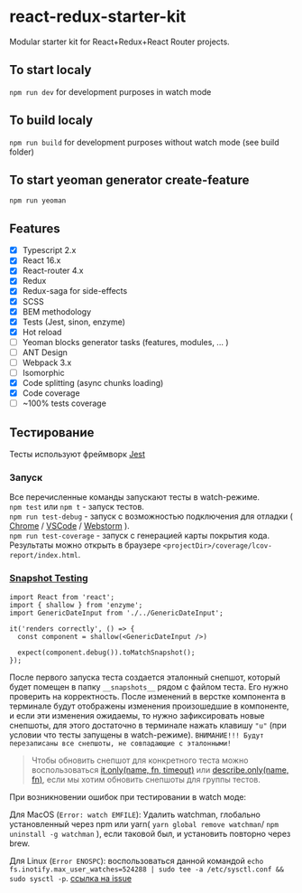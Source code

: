 # react-redux-starter-kit
Modular starter kit for React+Redux+React Router projects.

## To start localy
```npm run dev``` for development purposes in watch mode

## To build localy
```npm run build``` for development purposes without watch mode (see build folder)

## To start yeoman generator create-feature
```npm run yeoman```

## Features
- [x] Typescript 2.x
- [x] React 16.x
- [x] React-router 4.x
- [x] Redux
- [x] Redux-saga for side-effects
- [x] SCSS
- [x] BEM methodology
- [x] Tests (Jest, sinon, enzyme)
- [x] Hot reload
- [ ] Yeoman blocks generator tasks (features, modules, ... )
- [ ] ANT Design
- [ ] Webpack 3.x
- [ ] Isomorphic
- [x] Code splitting (async chunks loading)
- [x] Code coverage
- [ ] ~100% tests coverage

## Тестирование

Тесты используют фреймворк [Jest](http://facebook.github.io/jest/)

### Запуск

Все перечисленные команды запускают тесты в watch-режиме.  
`npm test` или `npm t` - запуск тестов.  
`npm run test-debug` - запуск с возможностью подключения для отладки
(
  [Chrome](http://facebook.github.io/jest/docs/en/troubleshooting.html#content) /
  [VSCode](http://facebook.github.io/jest/docs/en/troubleshooting.html#debugging-in-vs-code) /
  [Webstorm](http://facebook.github.io/jest/docs/en/troubleshooting.html#debugging-in-webstorm)
).  
`npm run test-coverage` - запуск с генерацией карты покрытия кода. Результаты можно открыть в браузере `<projectDir>/coverage/lcov-report/index.html`.

### [Snapshot Testing](http://facebook.github.io/jest/docs/en/snapshot-testing.html#content)

```
import React from 'react';
import { shallow } from 'enzyme';
import GenericDateInput from './../GenericDateInput';

it('renders correctly', () => {
  const component = shallow(<GenericDateInput />)

  expect(component.debug()).toMatchSnapshot();
});
```

После первого запуска теста создается эталонный снепшот, который будет помещен в папку `__snapshots__` рядом с файлом
теста. Его нужно проверить на корректность. После изменений в верстке компонента в терминале будут отображены изменения
произошедшие в компоненте, и если эти изменения ожидаемы, то нужно зафиксировать новые снепшоты, для этого достаточно
в терминале нажать клавишу `"u"` (при условии что тесты запущены в watch-режиме). `ВНИМАНИЕ!!! Будут перезаписаны все снепшоты,
не совпадающие с эталонными!`

> Чтобы обновить снепшот для конкретного теста можно воспользоваться [it.only(name, fn, timeout)](http://facebook.github.io/jest/docs/en/api.html#testonlyname-fn-timeout) или [describe.only(name, fn)](http://facebook.github.io/jest/docs/en/api.html#describeonlyname-fn), если мы хотим обновить снепшоты для группы тестов.

При возникновении ошибок при тестировании в watch моде:

Для MacOS (`Error: watch EMFILE`): Удалить watchman, глобально установленный через npm или yarn( `yarn global remove watchman`/ `npm uninstall -g watchman` ), если таковой был, и установить повторно через brew.

Для Linux (`Error ENOSPC`): воспользоваться данной командой `echo fs.inotify.max_user_watches=524288 | sudo tee -a /etc/sysctl.conf && sudo sysctl -p`. [ссылка на issue](https://github.com/facebook/jest/issues/3254)

